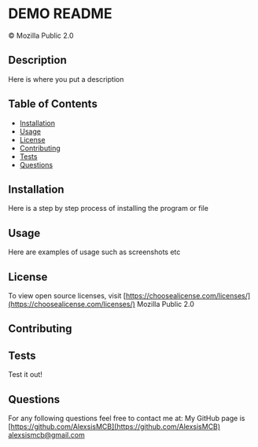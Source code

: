 # DEMO README
  &copy; Mozilla Public 2.0

  ## Description
  Here is where you put a description

  ## Table of Contents
  * [Installation](#Installation)
  * [Usage](#Usage)
  * [License](#License)
  * [Contributing](#Contributing)
  * [Tests](#Tests)
  * [Questions](#Questions)
    
  ## Installation
  Here is a step by step process of installing the program or file

  ## Usage
  Here are examples of usage such as screenshots etc

  ## License
  To view open source licenses, visit [https://choosealicense.com/licenses/](https://choosealicense.com/licenses/)
  Mozilla Public 2.0

  ## Contributing
        
  ## Tests
  Test it out!

  ## Questions
  For any following questions feel free to contact me at:
  My GitHub page is [https://github.com/AlexsisMCB](https://github.com/AlexsisMCB)
  [alexsismcb@gmail.com](alexsismcb@gmail.com)
  